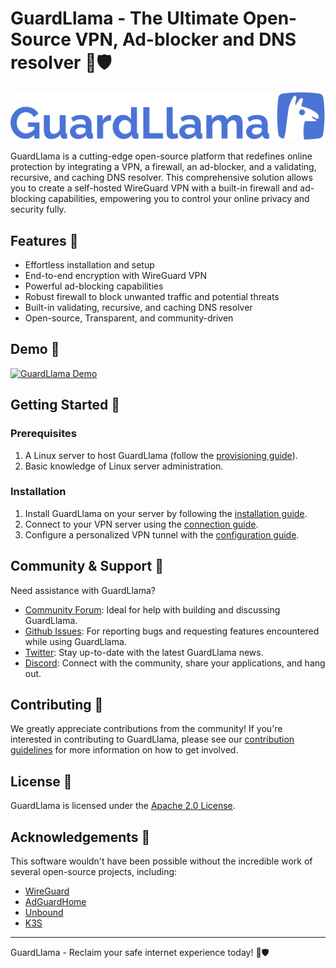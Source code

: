 # GuardLlama - The Ultimate Open-Source VPN, Ad-blocker and DNS resolver :llama::shield:

![GuardLlama Logo](https://raw.githubusercontent.com/guardllamanet/.github/main/images/guardllama-logo.svg)

GuardLlama is a cutting-edge open-source platform that redefines online protection by integrating a VPN, a firewall, an ad-blocker, and a validating, recursive, and caching DNS resolver. This comprehensive solution allows you to create a self-hosted WireGuard VPN with a built-in firewall and ad-blocking capabilities, empowering you to control your online privacy and security fully.

## Features :star2:

- Effortless installation and setup
- End-to-end encryption with WireGuard VPN
- Powerful ad-blocking capabilities
- Robust firewall to block unwanted traffic and potential threats
- Built-in validating, recursive, and caching DNS resolver
- Open-source, Transparent, and community-driven

## Demo :tada:

[![GuardLlama Demo](http://img.youtube.com/vi/yxgyDOk0BvA/0.jpg)](http://www.youtube.com/watch?v=yxgyDOk0BvA "GuardLlama Demo")

## Getting Started :rocket:

### Prerequisites

1. A Linux server to host GuardLlama (follow the [provisioning guide](https://guardllama.net/docs/category/provision-a-vps)).
2. Basic knowledge of Linux server administration.

### Installation

1. Install GuardLlama on your server by following the [installation guide](https://guardllama.net/docs/getting-started/install).
2. Connect to your VPN server using the [connection guide](https://guardllama.net/docs/getting-started/connect).
3. Configure a personalized VPN tunnel with the [configuration guide](https://guardllama.net/docs/getting-started/configure).

## Community & Support :speech_balloon:

Need assistance with GuardLlama?

- [Community Forum](https://github.com/guardllamanet/guardllama/discussions): Ideal for help with building and discussing GuardLlama.
- [Github Issues](https://github.com/guardllamanet/guardllama/issues): For reporting bugs and requesting features encountered while using GuardLlama.
- [Twitter](https://twitter.com/guardllamanet): Stay up-to-date with the latest GuardLlama news.
- [Discord](https://discord.guardllama.net): Connect with the community, share your applications, and hang out.

## Contributing :handshake:

We greatly appreciate contributions from the community! If you're interested in contributing to GuardLlama, please see our [contribution guidelines](CONTRIBUTING.md) for more information on how to get involved.

## License :page_facing_up:

GuardLlama is licensed under the [Apache 2.0 License](LICENSE.md).

## Acknowledgements :raised_hands:

This software wouldn't have been possible without the incredible work of several open-source projects, including:

- [WireGuard](https://www.wireguard.com)
- [AdGuardHome](https://github.com/AdguardTeam/AdGuardHome)
- [Unbound](https://github.com/NLnetLabs/unbound)
- [K3S](https://k3s.io)

---

GuardLlama - Reclaim your safe internet experience today! :llama::shield:
